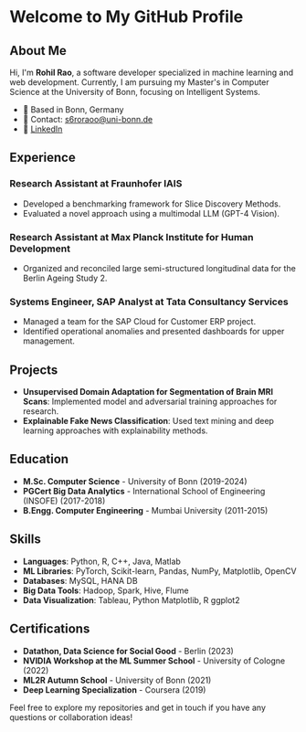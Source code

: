 # Welcome to My GitHub Profile

## About Me
Hi, I'm **Rohil Rao**, a software developer specialized in machine learning and web development. Currently, I am pursuing my Master's in Computer Science at the University of Bonn, focusing on Intelligent Systems.

- 📍 Based in Bonn, Germany
- 📧 Contact: [s6roraoo@uni-bonn.de](mailto:s6roraoo@uni-bonn.de)
- 🔗 [LinkedIn](https://www.linkedin.com/in/rohilrao)

## Experience

### Research Assistant at Fraunhofer IAIS
- Developed a benchmarking framework for Slice Discovery Methods.
- Evaluated a novel approach using a multimodal LLM (GPT-4 Vision).

### Research Assistant at Max Planck Institute for Human Development
- Organized and reconciled large semi-structured longitudinal data for the Berlin Ageing Study 2.

### Systems Engineer, SAP Analyst at Tata Consultancy Services
- Managed a team for the SAP Cloud for Customer ERP project.
- Identified operational anomalies and presented dashboards for upper management.

## Projects

- **Unsupervised Domain Adaptation for Segmentation of Brain MRI Scans**: Implemented model and adversarial training approaches for research.
- **Explainable Fake News Classification**: Used text mining and deep learning approaches with explainability methods.

## Education

- **M.Sc. Computer Science** - University of Bonn (2019-2024)
- **PGCert Big Data Analytics** - International School of Engineering (INSOFE) (2017-2018)
- **B.Engg. Computer Engineering** - Mumbai University (2011-2015)

## Skills

- **Languages**: Python, R, C++, Java, Matlab
- **ML Libraries**: PyTorch, Scikit-learn, Pandas, NumPy, Matplotlib, OpenCV
- **Databases**: MySQL, HANA DB
- **Big Data Tools**: Hadoop, Spark, Hive, Flume
- **Data Visualization**: Tableau, Python Matplotlib, R ggplot2

## Certifications

- **Datathon, Data Science for Social Good** - Berlin (2023)
- **NVIDIA Workshop at the ML Summer School** - University of Cologne (2022)
- **ML2R Autumn School** - University of Bonn (2021)
- **Deep Learning Specialization** - Coursera (2019)

Feel free to explore my repositories and get in touch if you have any questions or collaboration ideas!
